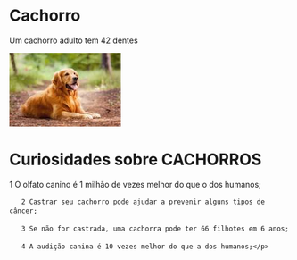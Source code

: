 <!DOCTYPE html>
<html lang="pt-br">
<head>
   <meta charset="UTF-8">
   <meta name="viewport" content="width=device-width, initial-scale=1.0">
   <title>teste</title>
   <link rel="stylesheet" href="style.css">
</head>
<body>
   <h1> Cachorro </h1>
   <P> Um cachorro adulto tem 42 dentes </P>
   <img src="cac" alt="Imagem do cac">
</body>
</html>
<h1> Curiosidades sobre CACHORROS </h1>
    <p>
       1 O olfato canino é 1 milhão de vezes melhor do que o dos humanos;

       2 Castrar seu cachorro pode ajudar a prevenir alguns tipos de câncer;

       3 Se não for castrada, uma cachorra pode ter 66 filhotes em 6 anos;

       4 A audição canina é 10 vezes melhor do que a dos humanos;</p>
    